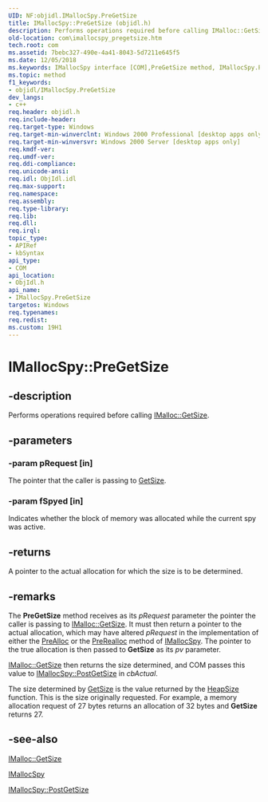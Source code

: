 ```yaml
---
UID: NF:objidl.IMallocSpy.PreGetSize
title: IMallocSpy::PreGetSize (objidl.h)
description: Performs operations required before calling IMalloc::GetSize.
old-location: com\imallocspy_pregetsize.htm
tech.root: com
ms.assetid: 7bebc327-490e-4a41-8043-5d7211e645f5
ms.date: 12/05/2018
ms.keywords: IMallocSpy interface [COM],PreGetSize method, IMallocSpy.PreGetSize, IMallocSpy::PreGetSize, PreGetSize, PreGetSize method [COM], PreGetSize method [COM],IMallocSpy interface, _com_imallocspy_pregetsize, com.imallocspy_pregetsize, objidl/IMallocSpy::PreGetSize
ms.topic: method
f1_keywords:
- objidl/IMallocSpy.PreGetSize
dev_langs:
- c++
req.header: objidl.h
req.include-header: 
req.target-type: Windows
req.target-min-winverclnt: Windows 2000 Professional [desktop apps only]
req.target-min-winversvr: Windows 2000 Server [desktop apps only]
req.kmdf-ver: 
req.umdf-ver: 
req.ddi-compliance: 
req.unicode-ansi: 
req.idl: ObjIdl.idl
req.max-support: 
req.namespace: 
req.assembly: 
req.type-library: 
req.lib: 
req.dll: 
req.irql: 
topic_type:
- APIRef
- kbSyntax
api_type:
- COM
api_location:
- ObjIdl.h
api_name:
- IMallocSpy.PreGetSize
targetos: Windows
req.typenames: 
req.redist: 
ms.custom: 19H1
---
```


# IMallocSpy::PreGetSize


## -description


Performs operations required before calling <a href="https://docs.microsoft.com/windows/desktop/api/objidl/nf-objidl-imalloc-getsize">IMalloc::GetSize</a>.


## -parameters




### -param pRequest [in]

The pointer that the caller is passing to <a href="https://docs.microsoft.com/windows/desktop/api/objidl/nf-objidl-imalloc-getsize">GetSize</a>.


### -param fSpyed [in]

Indicates whether the block of memory was allocated while the current spy was active.


## -returns



A pointer to the actual allocation for which the size is to be determined.




## -remarks



The <b>PreGetSize</b> method receives as its <i>pRequest</i> parameter the pointer the caller is passing to <a href="https://docs.microsoft.com/windows/desktop/api/objidl/nf-objidl-imalloc-getsize">IMalloc::GetSize</a>. It must then return a pointer to the actual allocation, which may have altered <i>pRequest</i> in the implementation of either the <a href="https://docs.microsoft.com/windows/desktop/api/objidl/nf-objidl-imallocspy-prealloc">PreAlloc</a> or the <a href="https://docs.microsoft.com/windows/desktop/api/objidl/nf-objidl-imallocspy-prerealloc">PreRealloc</a> method of <a href="https://docs.microsoft.com/windows/desktop/api/objidl/nn-objidl-imallocspy">IMallocSpy</a>. The pointer to the true allocation is then passed to <b>GetSize</b> as its <i>pv</i> parameter.


<a href="https://docs.microsoft.com/windows/desktop/api/objidl/nf-objidl-imalloc-getsize">IMalloc::GetSize</a> then returns the size determined, and COM passes this value to <a href="https://docs.microsoft.com/windows/desktop/api/objidl/nf-objidl-imallocspy-postgetsize">IMallocSpy::PostGetSize</a> in <i>cbActual</i>.

The size determined by <a href="https://docs.microsoft.com/windows/desktop/api/objidl/nf-objidl-imalloc-getsize">GetSize</a> is the value returned by the <a href="https://docs.microsoft.com/windows/desktop/api/heapapi/nf-heapapi-heapsize">HeapSize</a> function. This is the size originally requested. For example, a memory allocation request of 27 bytes returns an allocation of 32 bytes and <b>GetSize</b> returns 27.




## -see-also




<a href="https://docs.microsoft.com/windows/desktop/api/objidl/nf-objidl-imalloc-getsize">IMalloc::GetSize</a>



<a href="https://docs.microsoft.com/windows/desktop/api/objidl/nn-objidl-imallocspy">IMallocSpy</a>



<a href="https://docs.microsoft.com/windows/desktop/api/objidl/nf-objidl-imallocspy-postgetsize">IMallocSpy::PostGetSize</a>
 

 

